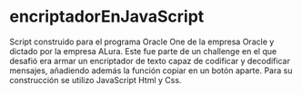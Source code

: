 # encriptadorEnJavaScript
Script construido para el programa Oracle One de la empresa Oracle y dictado por la empresa ALura. 
Este fue parte de un challenge en el que desafió era armar un encriptador de texto capaz de codificar y decodificar mensajes, añadiendo además la función copiar en un botón aparte.
Para su construcción se utilizo JavaScript Html y Css.

